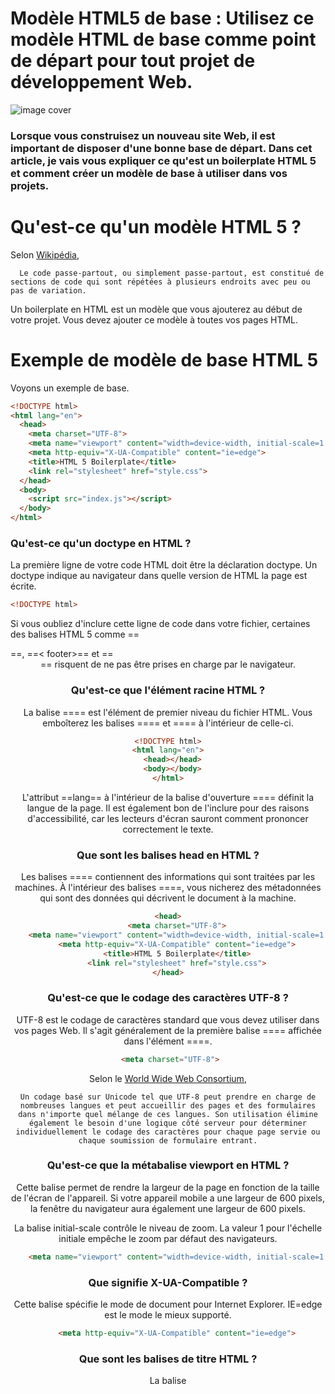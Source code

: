 # Modèle HTML5 de base : Utilisez ce modèle HTML de base comme point de départ pour tout projet de développement Web.

![image cover](https://www.freecodecamp.org/news/content/images/size/w2000/2021/07/jackson-so-_t-l5FFH8VA-unsplash.jpg)

### Lorsque vous construisez un nouveau site Web, il est important de disposer d'une bonne base de départ. Dans cet article, je vais vous expliquer ce qu'est un boilerplate HTML 5 et comment créer un modèle de base à utiliser dans vos projets. 

# Qu'est-ce qu'un modèle HTML 5 ?

Selon [Wikipédia](https://en.wikipedia.org/wiki/Boilerplate_code#HTML),

      Le code passe-partout, ou simplement passe-partout, est constitué de sections de code qui sont répétées à plusieurs endroits avec peu ou pas de variation.
      
Un boilerplate en HTML est un modèle que vous ajouterez au début de votre projet. Vous devez ajouter ce modèle à toutes vos pages HTML.
# Exemple de modèle de base HTML 5

Voyons un exemple de base.

```html
<!DOCTYPE html>
<html lang="en">
  <head>
    <meta charset="UTF-8">
    <meta name="viewport" content="width=device-width, initial-scale=1.0">
    <meta http-equiv="X-UA-Compatible" content="ie=edge">
    <title>HTML 5 Boilerplate</title>
    <link rel="stylesheet" href="style.css">
  </head>
  <body>
	<script src="index.js"></script>
  </body>
</html>
```
### Qu'est-ce qu'un doctype en HTML ?

La première ligne de votre code HTML doit être la déclaration doctype. Un doctype indique au navigateur dans quelle version de HTML la page est écrite. 

```html
<!DOCTYPE html>
```
Si vous oubliez d'inclure cette ligne de code dans votre fichier, certaines des balises HTML 5 comme ==<article>==, ==< footer>== et ==<header>== risquent de ne pas être prises en charge par le navigateur.
### Qu'est-ce que l'élément racine HTML ?

La balise ==<html>== est l'élément de premier niveau du fichier HTML. Vous emboîterez les balises ==<head>== et ==<body>== à l'intérieur de celle-ci.

```html
<!DOCTYPE html>
<html lang="en">
  <head></head>
  <body></body>
</html>
```

L'attribut ==lang== à l'intérieur de la balise d'ouverture ==<html>== définit la langue de la page. Il est également bon de l'inclure pour des raisons d'accessibilité, car les lecteurs d'écran sauront comment prononcer correctement le texte.

### Que sont les balises head en HTML ?

Les balises ==<head>== contiennent des informations qui sont traitées par les machines. À l'intérieur des balises ==<head>==, vous nicherez des métadonnées qui sont des données qui décrivent le document à la machine.

```html
<head>
    <meta charset="UTF-8">
    <meta name="viewport" content="width=device-width, initial-scale=1.0">
    <meta http-equiv="X-UA-Compatible" content="ie=edge">
    <title>HTML 5 Boilerplate</title>
    <link rel="stylesheet" href="style.css">
</head>
```
### Qu'est-ce que le codage des caractères UTF-8 ?

UTF-8 est le codage de caractères standard que vous devez utiliser dans vos pages Web. Il s'agit généralement de la première balise ==<meta>== affichée dans l'élément ==<head>==.

```html
 <meta charset="UTF-8">
 ```
 Selon le [World Wide Web Consortium](https://www.w3.org/International/questions/qa-choosing-encodings),
 
    Un codage basé sur Unicode tel que UTF-8 peut prendre en charge de nombreuses langues et peut accueillir des pages et des formulaires dans n'importe quel mélange de ces langues. Son utilisation élimine également le besoin d'une logique côté serveur pour déterminer individuellement le codage des caractères pour chaque page servie ou chaque soumission de formulaire entrant.

### Qu'est-ce que la métabalise viewport en HTML ?

Cette balise permet de rendre la largeur de la page en fonction de la taille de l'écran de l'appareil. Si votre appareil mobile a une largeur de 600 pixels, la fenêtre du navigateur aura également une largeur de 600 pixels.

La balise initial-scale contrôle le niveau de zoom. La valeur 1 pour l'échelle initiale empêche le zoom par défaut des navigateurs. 

```html
    <meta name="viewport" content="width=device-width, initial-scale=1.0">
```

### Que signifie X-UA-Compatible ?

Cette balise <meta> spécifie le mode de document pour Internet Explorer. IE=edge est le mode le mieux supporté.

```html
    <meta http-equiv="X-UA-Compatible" content="ie=edge">
```

### Que sont les balises de titre HTML ?

La balise <title> est le titre de la page Web. Ce texte s'affiche dans la barre de titre du navigateur.
```html
    <title>HTML 5 Boilerplate</title>
```
![image cover](https://www.freecodecamp.org/news/content/images/2021/07/Screen-Shot-2021-07-30-at-4.15.25-AM.png)

### Feuille de style CSS

Ce code permettra de lier votre CSS personnalisé à la page HTML. rel="stylesheet" définit la relation entre le fichier HTML et la feuille de style externe.  

```html
    <link rel="stylesheet" href="style.css">
```

### Balises de script dans le HTML

Les balises de script externes sont placées juste avant la balise de fin de corps. C'est là que vous pouvez lier votre code JavaScript externe.

```html
	<script src="index.js"></script>
```

# Conclusion

Vous devriez ajouter un boilerplate HTML 5 à chacune de vos pages HTML. Ce code de démarrage contient des informations importantes comme le doctype, les métadonnées, les feuilles de style externes et les balises de script. 


Auteur: Jessica Wilkins
Titre: I am a musician and a programmer. 
